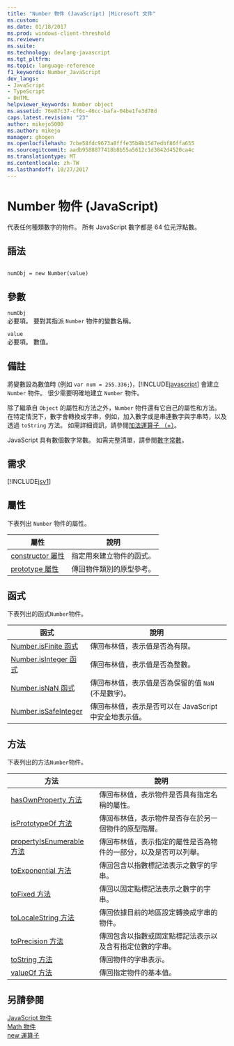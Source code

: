 ```yaml
---
title: "Number 物件 (JavaScript) |Microsoft 文件"
ms.custom: 
ms.date: 01/18/2017
ms.prod: windows-client-threshold
ms.reviewer: 
ms.suite: 
ms.technology: devlang-javascript
ms.tgt_pltfrm: 
ms.topic: language-reference
f1_keywords: Number_JavaScript
dev_langs:
- JavaScript
- TypeScript
- DHTML
helpviewer_keywords: Number object
ms.assetid: 76e87c37-cf6c-46cc-bafa-04be1fe3d78d
caps.latest.revision: "23"
author: mikejo5000
ms.author: mikejo
manager: ghogen
ms.openlocfilehash: 7cbe58fdc9673a8fffe35b8b15d7edbf86ffa655
ms.sourcegitcommit: aadb9588877418b8b55a5612c1d3842d4520ca4c
ms.translationtype: MT
ms.contentlocale: zh-TW
ms.lasthandoff: 10/27/2017
---
```

# <a name="number-object-javascript"></a>Number 物件 (JavaScript)
代表任何種類數字的物件。 所有 JavaScript 數字都是 64 位元浮點數。  
  
## <a name="syntax"></a>語法  
  
```  
  
numObj = new Number(value)  
```  
  
## <a name="parameters"></a>參數  
 `numObj`  
 必要項。 要對其指派 `Number` 物件的變數名稱。  
  
 `value`  
 必要項。 數值。  
  
## <a name="remarks"></a>備註  
 將變數設為數值時 (例如 `var num = 255.336;`)，[!INCLUDE[javascript](../../javascript/includes/javascript-md.md)] 會建立 `Number` 物件。 很少需要明確地建立 `Number` 物件。  
  
 除了繼承自 `Object` 的屬性和方法之外，`Number` 物件還有它自己的屬性和方法。 在特定情況下，數字會轉換成字串，例如，加入數字或是串連數字與字串時，以及透過 `toString` 方法。 如需詳細資訊，請參閱[加法運算子 （+）](../../javascript/reference/addition-operator-decrement-javascript.md)。  
  
 JavaScript 具有數個數字常數。 如需完整清單，請參閱[數字常數](../../javascript/reference/number-constants-javascript.md)。  
  
## <a name="requirements"></a>需求  
 [!INCLUDE[jsv1](../../javascript/misc/includes/jsv1-md.md)]  
  
## <a name="properties"></a>屬性  
 下表列出 `Number` 物件的屬性。  
  
|屬性|說明|  
|--------------|-----------------|  
|[constructor 屬性](../../javascript/reference/constructor-property-object-javascript.md)|指定用來建立物件的函式。|  
|[prototype 屬性](../../javascript/reference/prototype-property-object-javascript.md)|傳回物件類別的原型參考。|  
  
## <a name="functions"></a>函式  
 下表列出的函式`Number`物件。  
  
|函式|說明|  
|--------------|-----------------|  
|[Number.isFinite 函式](../../javascript/reference/number-isfinite-function-number-javascript.md)|傳回布林值，表示值是否為有限。|  
|[Number.isInteger 函式](../../javascript/reference/number-isinteger-function-number-javascript.md)|傳回布林值，表示值是否為整數。|  
|[Number.isNaN 函式](../../javascript/reference/number-isnan-function-number-javascript.md)|傳回布林值，表示值是否為保留的值 `NaN` (不是數字)。|  
|[Number.isSafeInteger](../../javascript/reference/number-issafeinteger-number-javascript.md)|傳回布林值，表示是否可以在 JavaScript 中安全地表示值。|  
  
## <a name="methods"></a>方法  
 下表列出的方法`Number`物件。  
  
|方法|說明|  
|------------|-----------------|  
|[hasOwnProperty 方法](../../javascript/reference/hasownproperty-method-object-javascript.md)|傳回布林值，表示物件是否具有指定名稱的屬性。|  
|[isPrototypeOf 方法](../../javascript/reference/isprototypeof-method-object-javascript.md)|傳回布林值，表示物件是否存在於另一個物件的原型階層。|  
|[propertyIsEnumerable 方法](../../javascript/reference/propertyisenumerable-method-object-javascript.md)|傳回布林值，表示指定的屬性是否為物件的一部分，以及是否可以列舉。|  
|[toExponential 方法](../../javascript/reference/toexponential-method-number-javascript.md)|傳回包含以指數標記法表示之數字的字串。|  
|[toFixed 方法](../../javascript/reference/tofixed-method-number-javascript.md)|傳回以固定點標記法表示之數字的字串。|  
|[toLocaleString 方法](../../javascript/reference/tolocalestring-number.md)|傳回依據目前的地區設定轉換成字串的物件。|  
|[toPrecision 方法](../../javascript/reference/toprecision-method-number-javascript.md)|傳回包含以指數或固定點標記法表示以及含有指定位數的字串。|  
|[toString 方法](../../javascript/reference/tostring-method-object-javascript.md)|傳回物件的字串表示。|  
|[valueOf 方法](../../javascript/reference/valueof-method-object-javascript.md)|傳回指定物件的基本值。|  
  
## <a name="see-also"></a>另請參閱  
 [JavaScript 物件](../../javascript/reference/javascript-objects.md)   
 [Math 物件](../../javascript/reference/math-object-javascript.md)   
 [new 運算子](../../javascript/reference/new-operator-decrementjavascript.md)